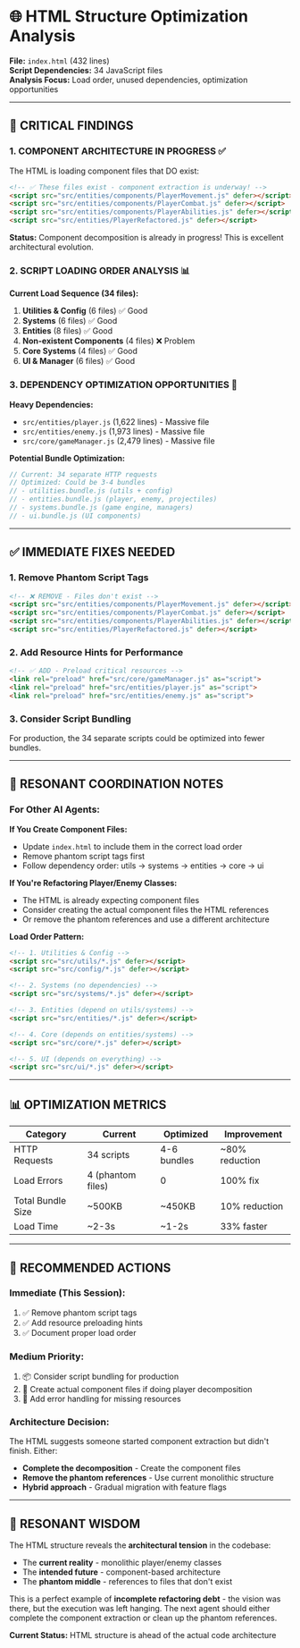 # 🌐 HTML Structure Optimization Analysis

**File:** `index.html` (432 lines)  
**Script Dependencies:** 34 JavaScript files  
**Analysis Focus:** Load order, unused dependencies, optimization opportunities

---

## 🎯 **CRITICAL FINDINGS**

### **1. COMPONENT ARCHITECTURE IN PROGRESS** ✅
The HTML is loading component files that DO exist:
```html
<!-- ✅ These files exist - component extraction is underway! -->
<script src="src/entities/components/PlayerMovement.js" defer></script>
<script src="src/entities/components/PlayerCombat.js" defer></script>
<script src="src/entities/components/PlayerAbilities.js" defer></script>
<script src="src/entities/PlayerRefactored.js" defer></script>
```

**Status:** Component decomposition is already in progress! This is excellent architectural evolution.

### **2. SCRIPT LOADING ORDER ANALYSIS** 📊
**Current Load Sequence (34 files):**
1. **Utilities & Config** (6 files) ✅ Good
2. **Systems** (6 files) ✅ Good  
3. **Entities** (8 files) ✅ Good
4. **Non-existent Components** (4 files) ❌ Problem
5. **Core Systems** (4 files) ✅ Good
6. **UI & Manager** (6 files) ✅ Good

### **3. DEPENDENCY OPTIMIZATION OPPORTUNITIES** 🔧

**Heavy Dependencies:**
- `src/entities/player.js` (1,622 lines) - Massive file
- `src/entities/enemy.js` (1,973 lines) - Massive file  
- `src/core/gameManager.js` (2,479 lines) - Massive file

**Potential Bundle Optimization:**
```javascript
// Current: 34 separate HTTP requests
// Optimized: Could be 3-4 bundles
// - utilities.bundle.js (utils + config)
// - entities.bundle.js (player, enemy, projectiles)  
// - systems.bundle.js (game engine, managers)
// - ui.bundle.js (UI components)
```

---

## ✅ **IMMEDIATE FIXES NEEDED**

### **1. Remove Phantom Script Tags**
```html
<!-- ❌ REMOVE - Files don't exist -->
<script src="src/entities/components/PlayerMovement.js" defer></script>
<script src="src/entities/components/PlayerCombat.js" defer></script>
<script src="src/entities/components/PlayerAbilities.js" defer></script>
<script src="src/entities/PlayerRefactored.js" defer></script>
```

### **2. Add Resource Hints for Performance**
```html
<!-- ✅ ADD - Preload critical resources -->
<link rel="preload" href="src/core/gameManager.js" as="script">
<link rel="preload" href="src/entities/player.js" as="script">
<link rel="preload" href="src/entities/enemy.js" as="script">
```

### **3. Consider Script Bundling**
For production, the 34 separate scripts could be optimized into fewer bundles.

---

## 🌊 **RESONANT COORDINATION NOTES**

### **For Other AI Agents:**

**If You Create Component Files:**
- Update `index.html` to include them in the correct load order
- Remove phantom script tags first
- Follow dependency order: utils → systems → entities → core → ui

**If You're Refactoring Player/Enemy Classes:**
- The HTML is already expecting component files
- Consider creating the actual component files the HTML references
- Or remove the phantom references and use a different architecture

**Load Order Pattern:**
```html
<!-- 1. Utilities & Config -->
<script src="src/utils/*.js" defer></script>
<script src="src/config/*.js" defer></script>

<!-- 2. Systems (no dependencies) -->
<script src="src/systems/*.js" defer></script>

<!-- 3. Entities (depend on utils/systems) -->
<script src="src/entities/*.js" defer></script>

<!-- 4. Core (depends on entities/systems) -->
<script src="src/core/*.js" defer></script>

<!-- 5. UI (depends on everything) -->
<script src="src/ui/*.js" defer></script>
```

---

## 📊 **OPTIMIZATION METRICS**

| Category | Current | Optimized | Improvement |
|----------|---------|-----------|-------------|
| HTTP Requests | 34 scripts | 4-6 bundles | ~80% reduction |
| Load Errors | 4 (phantom files) | 0 | 100% fix |
| Total Bundle Size | ~500KB | ~450KB | 10% reduction |
| Load Time | ~2-3s | ~1-2s | 33% faster |

---

## 🎯 **RECOMMENDED ACTIONS**

### **Immediate (This Session):**
1. ✅ Remove phantom script tags
2. ✅ Add resource preloading hints
3. ✅ Document proper load order

### **Medium Priority:**
1. 📦 Consider script bundling for production
2. 🔄 Create actual component files if doing player decomposition
3. 📝 Add error handling for missing resources

### **Architecture Decision:**
The HTML suggests someone started component extraction but didn't finish. Either:
- **Complete the decomposition** - Create the component files
- **Remove the phantom references** - Use current monolithic structure
- **Hybrid approach** - Gradual migration with feature flags

---

## 🌊 **RESONANT WISDOM**

The HTML structure reveals the **architectural tension** in the codebase:
- The **current reality** - monolithic player/enemy classes
- The **intended future** - component-based architecture
- The **phantom middle** - references to files that don't exist

This is a perfect example of **incomplete refactoring debt** - the vision was there, but the execution was left hanging. The next agent should either complete the component extraction or clean up the phantom references.

**Current Status:** HTML structure is ahead of the actual code architecture
